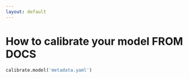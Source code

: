 ```yaml
---
layout: default
---
```


<h1>How to calibrate your model FROM DOCS</h1>

```python
calibrate.model('metadata.yaml')
```
